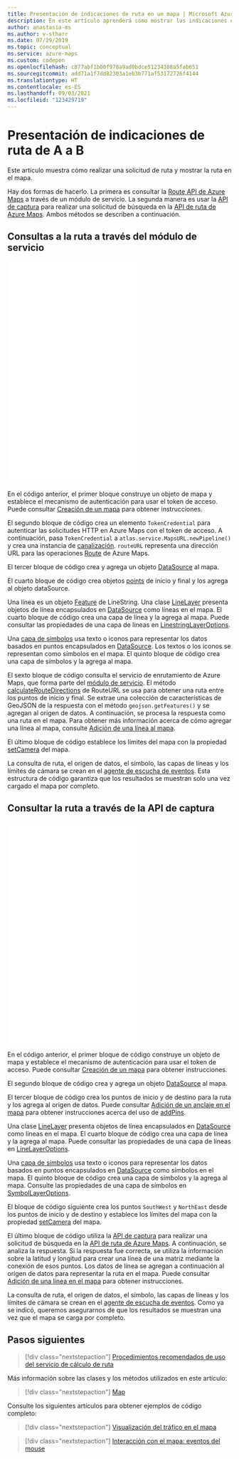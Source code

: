 ```yaml
---
title: Presentación de indicaciones de ruta en un mapa | Microsoft Azure Maps
description: En este artículo aprenderá cómo mostrar las indicaciones entre dos ubicaciones en un mapa mediante el SDK web de Microsoft Azure Maps.
author: anastasia-ms
ms.author: v-stharr
ms.date: 07/29/2019
ms.topic: conceptual
ms.service: azure-maps
ms.custom: codepen
ms.openlocfilehash: c877abf1b00f978a9ad0bdce51234308a5fab651
ms.sourcegitcommit: add71a1f7dd82303a1eb3b771af53172726f4144
ms.translationtype: HT
ms.contentlocale: es-ES
ms.lasthandoff: 09/03/2021
ms.locfileid: "123429719"
---
```

# <a name="show-directions-from-a-to-b"></a>Presentación de indicaciones de ruta de A a B

Este artículo muestra cómo realizar una solicitud de ruta y mostrar la ruta en el mapa.

Hay dos formas de hacerlo. La primera es consultar la [Route API de Azure Maps](/rest/api/maps/route/getroutedirections) a través de un módulo de servicio. La segunda manera es usar la [API de captura](https://fetch.spec.whatwg.org/) para realizar una solicitud de búsqueda en la [API de ruta de Azure Maps](/rest/api/maps/route/getroutedirections). Ambos métodos se describen a continuación.

## <a name="query-the-route-via-service-module"></a>Consultas a la ruta a través del módulo de servicio

<iframe height='500' scrolling='no' title='Presentación de indicaciones de ruta de A a B en un mapa (módulo de servicio)' src='//codepen.io/azuremaps/embed/RBZbep/?height=265&theme-id=0&default-tab=js,result&embed-version=2&editable=true' frameborder='no' loading="lazy" allowtransparency='true' allowfullscreen='true'>Consulte el Pen <a href='https://codepen.io/azuremaps/pen/RBZbep/'>Presentación de indicaciones de ruta de A a B en un mapa</a> de Azure Maps (<a href='https://codepen.io/azuremaps'>@azuremaps</a>) en <a href='https://codepen.io'>CodePen</a>.
</iframe>

En el código anterior, el primer bloque construye un objeto de mapa y establece el mecanismo de autenticación para usar el token de acceso. Puede consultar [Creación de un mapa](./map-create.md) para obtener instrucciones.

El segundo bloque de código crea un elemento `TokenCredential` para autenticar las solicitudes HTTP en Azure Maps con el token de acceso. A continuación, pasa `TokenCredential` a `atlas.service.MapsURL.newPipeline()` y crea una instancia de [canalización](/javascript/api/azure-maps-rest/atlas.service.pipeline). `routeURL` representa una dirección URL para las operaciones [Route](/rest/api/maps/route) de Azure Maps.

El tercer bloque de código crea y agrega un objeto [DataSource](/javascript/api/azure-maps-control/atlas.source.datasource) al mapa.

El cuarto bloque de código crea objetos [points](/javascript/api/azure-maps-control/atlas.data.point) de inicio y final y los agrega al objeto dataSource.

Una línea es un objeto [Feature](/javascript/api/azure-maps-control/atlas.data.feature) de LineString. Una clase [LineLayer](/javascript/api/azure-maps-control/atlas.layer.linelayer) presenta objetos de línea encapsulados en [DataSource](/javascript/api/azure-maps-control/atlas.source.datasource) como líneas en el mapa. El cuarto bloque de código crea una capa de línea y la agrega al mapa. Puede consultar las propiedades de una capa de líneas en [LinestringLayerOptions](/javascript/api/azure-maps-control/atlas.linelayeroptions).

Una [capa de símbolos](/javascript/api/azure-maps-control/atlas.layer.symbollayer) usa texto o iconos para representar los datos basados en puntos encapsulados en [DataSource](/javascript/api/azure-maps-control/atlas.source.datasource). Los textos o los iconos se representan como símbolos en el mapa. El quinto bloque de código crea una capa de símbolos y la agrega al mapa.

El sexto bloque de código consulta el servicio de enrutamiento de Azure Maps, que forma parte del [módulo de servicio](how-to-use-services-module.md). El método [calculateRouteDirections](/javascript/api/azure-maps-rest/atlas.service.routeurl#methods) de RouteURL se usa para obtener una ruta entre los puntos de inicio y final. Se extrae una colección de características de GeoJSON de la respuesta con el método `geojson.getFeatures()` y se agregan al origen de datos. A continuación, se procesa la respuesta como una ruta en el mapa. Para obtener más información acerca de cómo agregar una línea al mapa, consulte [Adición de una línea al mapa](map-add-line-layer.md).

El último bloque de código establece los límites del mapa con la propiedad [setCamera](/javascript/api/azure-maps-control/atlas.map#setcamera-cameraoptions---cameraboundsoptions---animationoptions-) del mapa.

La consulta de ruta, el origen de datos, el símbolo, las capas de líneas y los límites de cámara se crean en el [agente de escucha de eventos](/javascript/api/azure-maps-control/atlas.map#events). Esta estructura de código garantiza que los resultados se muestran solo una vez cargado el mapa por completo.

## <a name="query-the-route-via-fetch-api"></a>Consultar la ruta a través de la API de captura

<iframe height='500' scrolling='no' title='Presentación de indicaciones de ruta de A a B en un mapa' src='//codepen.io/azuremaps/embed/zRyNmP/?height=469&theme-id=0&default-tab=js,result&embed-version=2&editable=true' frameborder='no' loading="lazy" allowtransparency='true' allowfullscreen='true'>Consulte el Pen <a href='https://codepen.io/azuremaps/pen/zRyNmP/'>Presentación de indicaciones de ruta de A a B en un mapa</a> de Azure Maps (<a href='https://codepen.io/azuremaps'>@azuremaps</a>) en <a href='https://codepen.io'>CodePen</a>.
</iframe>

En el código anterior, el primer bloque de código construye un objeto de mapa y establece el mecanismo de autenticación para usar el token de acceso. Puede consultar [Creación de un mapa](./map-create.md) para obtener instrucciones.

El segundo bloque de código crea y agrega un objeto [DataSource](/javascript/api/azure-maps-control/atlas.source.datasource) al mapa.

El tercer bloque de código crea los puntos de inicio y de destino para la ruta y los agrega al origen de datos. Puede consultar [Adición de un anclaje en el mapa](map-add-pin.md) para obtener instrucciones acerca del uso de [addPins](/javascript/api/azure-maps-control/atlas.map).

Una clase [LineLayer](/javascript/api/azure-maps-control/atlas.layer.linelayer) presenta objetos de línea encapsulados en [DataSource](/javascript/api/azure-maps-control/atlas.source.datasource) como líneas en el mapa. El cuarto bloque de código crea una capa de línea y la agrega al mapa. Puede consultar las propiedades de una capa de líneas en [LineLayerOptions](/javascript/api/azure-maps-control/atlas.linelayeroptions).

Una [capa de símbolos](/javascript/api/azure-maps-control/atlas.layer.symbollayer) usa texto o iconos para representar los datos basados en puntos encapsulados en [DataSource](/javascript/api/azure-maps-control/atlas.source.datasource) como símbolos en el mapa. El quinto bloque de código crea una capa de símbolos y la agrega al mapa. Consulte las propiedades de una capa de símbolos en [SymbolLayerOptions](/javascript/api/azure-maps-control/atlas.symbollayeroptions).

El bloque de código siguiente crea los puntos `SouthWest` y `NorthEast` desde los puntos de inicio y de destino y establece los límites del mapa con la propiedad [setCamera](/javascript/api/azure-maps-control/atlas.map#setcamera-cameraoptions---cameraboundsoptions---animationoptions-) del mapa.

El último bloque de código utiliza la [API de captura](https://fetch.spec.whatwg.org/) para realizar una solicitud de búsqueda en la [API de ruta de Azure Maps](/rest/api/maps/route/getroutedirections). A continuación, se analiza la respuesta. Si la respuesta fue correcta, se utiliza la información sobre la latitud y longitud para crear una línea de una matriz mediante la conexión de esos puntos. Los datos de línea se agregan a continuación al origen de datos para representar la ruta en el mapa. Puede consultar [Adición de una línea en el mapa](map-add-line-layer.md) para obtener instrucciones.

La consulta de ruta, el origen de datos, el símbolo, las capas de líneas y los límites de cámara se crean en el [agente de escucha de eventos](/javascript/api/azure-maps-control/atlas.map#events). Como ya se indicó, queremos asegurarnos de que los resultados se muestran una vez que el mapa se carga por completo.

## <a name="next-steps"></a>Pasos siguientes

> [!div class="nextstepaction"]
> [Procedimientos recomendados de uso del servicio de cálculo de ruta](how-to-use-best-practices-for-search.md)

Más información sobre las clases y los métodos utilizados en este artículo:

> [!div class="nextstepaction"]
> [Map](/javascript/api/azure-maps-control/atlas.map)

Consulte los siguientes artículos para obtener ejemplos de código completo:

> [!div class="nextstepaction"]
> [Visualización del tráfico en el mapa](./map-show-traffic.md)

> [!div class="nextstepaction"]
> [Interacción con el mapa: eventos del mouse](./map-events.md)